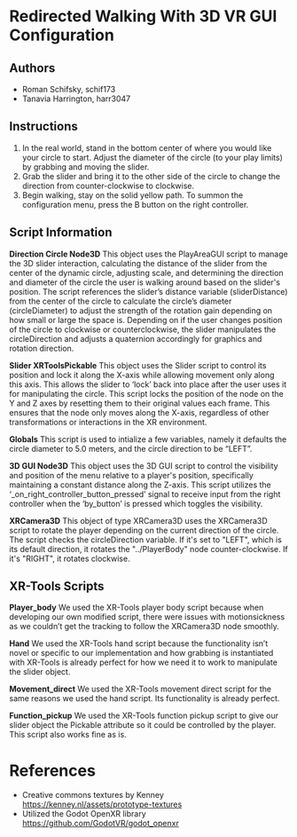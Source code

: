 

# **Redirected Walking With 3D VR GUI Configuration**

  

## Authors

 - Roman Schifsky, schif173
 - Tanavia Harrington, harr3047

  

## Instructions

 1. In the real world, stand in the bottom center of where you would
    like your circle to start.  Adjust the diameter of the circle (to
    your play limits) by grabbing and moving the slider.
 2. Grab the slider and bring it to the other side of the circle to
    change the direction from counter-clockwise to clockwise.
 3. Begin walking, stay on the solid yellow path. To summon the
    configuration menu, press the B button on the right controller.

  

## Script Information

  
**Direction Circle Node3D**
This object uses the PlayAreaGUI script to manage the 3D slider interaction, calculating the distance of the slider from the center of the dynamic circle, adjusting scale, and determining the direction and diameter of the circle the user is walking around based on the slider's position. The script references the slider’s distance variable (sliderDistance) from the center of the circle to calculate the circle’s diameter (circleDiameter) to adjust the strength of the rotation gain depending on how small or large the space is. Depending on if the user changes position of the circle to clockwise or counterclockwise, the slider manipulates the circleDirection and adjusts a quaternion accordingly for graphics and rotation direction.

**Slider XRToolsPickable**
This object uses the Slider script to control its position and lock it along the X-axis while allowing movement only along this axis. This allows the slider to ‘lock’ back into place after the user uses it for manipulating the circle. This script locks the position of the node on the Y and Z axes by resetting them to their original values each frame. This ensures that the node only moves along the X-axis, regardless of other transformations or interactions in the XR environment.

 **Globals**
This script is used to intialize a few variables, namely it defaults the circle diameter to 5.0 meters, and the circle direction to be “LEFT”.

  
**3D GUI Node3D**
This object uses the 3D GUI script to control the visibility and position of the menu relative to a player's position, specifically maintaining a constant distance along the Z-axis. This script utilizes the ‘_on_right_controller_button_pressed’ signal to receive input from the right controller when the ‘by_button’ is pressed which toggles the visibility.

  
**XRCamera3D**
This object of type XRCamera3D uses the XRCamera3D script to rotate the player depending on the current direction of the circle. The script checks the circleDirection variable. If it's set to "LEFT", which is its default direction, it rotates the "../PlayerBody" node counter-clockwise. If it's "RIGHT", it rotates clockwise.

  

## XR-Tools Scripts

  

**Player_body**
We used the XR-Tools player body script because when developing our own modified script, there were issues with motionsickness as we couldn’t get the tracking to follow the XRCamera3D node smoothly.

  

**Hand**
We used the XR-Tools hand script because the functionality isn’t novel or specific to our implementation and how grabbing is instantiated with XR-Tools is already perfect for how we need it to work to manipulate the slider object.

  

**Movement_direct**
 We used the XR-Tools movement direct script for the same reasons we used the hand script. Its functionality is already perfect.

  

**Function_pickup**
We used the XR-Tools function pickup script to give our slider object the Pickable attribute so it could be controlled by the player. This script also works fine as is.

# References

 - Creative commons textures by Kenney https://kenney.nl/assets/prototype-textures
 - Utilized the Godot OpenXR library https://github.com/GodotVR/godot_openxr
